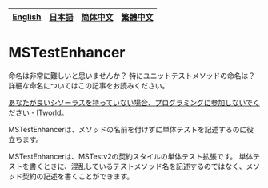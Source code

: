 [English][en]|[日本語][jp]|[简体中文][zh-chs]|[繁體中文][zh-cht]
-|-|-|-

[en]: /README.md
[jp]: /README.jp.md
[zh-chs]: /README.zh-chs.md
[zh-cht]: /README.zh-cht.md

# MSTestEnhancer

命名は非常に難しいと思いませんか？ 特にユニットテストメソッドの命名は？ 詳細な命名についてはこの記事をお読みください。

[あなたが良いシソーラスを持っていない場合、プログラミングに参加しないでください - ITworld](https://www.itworld.com/article/2833265/cloud-computing/don-t-go-into-programming-if-you-don-t-have-a-good-thesaurus.html)。

MSTestEnhancerは、メソッドの名前を付けずに単体テストを記述するのに役立ちます。

MSTestEnhancerは、MSTestv2の契約スタイルの単体テスト拡張です。 単体テストを書くときに、混乱しているテストメソッド名を記述するのではなく、メソッド契約の記述を書くことができます。
